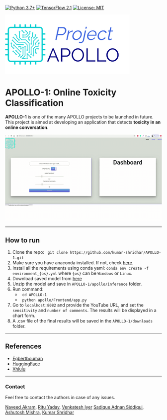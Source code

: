 [![Python 3.7+](https://img.shields.io/badge/python-3.7+-blue.svg)](https://www.python.org/downloads/release/python-376/)
[![TensorFlow 2.1](https://img.shields.io/badge/tensorflow-2.1.1-blue.svg)](https://github.com/tensorflow/tensorflow/releases)
[![License: MIT](https://img.shields.io/badge/License-MIT-yellow.svg)](https://github.com/kumar-shridhar/APOLLO-1/blob/master/LICENSE)

![.](apollo/Frontend/static/img/LogoMakr_2DoISf.png)                                                                   

# APOLLO-1: Online Toxicity Classification

**APOLLO-1** is one of the many APOLLO projects to be launched in future. This project is aimed at developing an application that detects **toxicity in an online conversation**.

![.](apollo/Frontend/static/img/APOLLO1.gif) 

---------------------------------------------------------------------------------------------------------

## How to run

1. Clone the repo: ``` git clone https://github.com/kumar-shridhar/APOLLO-1.git``` 
2. Make sure you have anaconda installed. If not, check [here](https://docs.anaconda.com/anaconda/install/). 
3. Install all the requirements using conda yaml: ```conda env create -f environment_{os}.yml``` where ```{os}``` can be ```Windows``` or ```Linux```.
4. Download saved model from [here](https://drive.google.com/file/d/1RNd4L_zGVrFF_Cl-6KfoHIInMO-5A0e3/view?usp=sharing)
5. Unzip the model and save in ```APOLLO-1/apollo/inference``` folder.
6. Run command: 
    * ``` cd APOLLO-1```
    * ``` python apollo/Frontend/app.py```
7. Go to ```localhost:8082``` and provide the YouTube URL, and set the ```sensitivity``` and ```number of comments```. The results will be displayed in a chart form. 
8. A .csv file of the final results will be saved in the ```APOLLO-1/downloads``` folder.

---------------------------------------------------------------------------------------------------------

## References

* [Egbertbouman](https://github.com/egbertbouman/youtube-comment-downloader)
* [HuggingFace](https://github.com/huggingface/transformers)
* [Xhlulu](https://www.kaggle.com/xhlulu/jigsaw-tpu-xlm-roberta)

---------------------------------------------------------------------------------------------------------

### Contact

Feel free to contact the authors in case of any issues. 

[Naveed Akram](https://github.com/n-akram), [Ritu Yadav](https://github.com/RituYadav92), [Venkatesh Iyer](https://github.com/venkyiyer)
[Sadique Adnan Siddiqui](https://github.com/sadique-adnan), [Ashutosh Mishra](https://github.com/ashutoshmishra1014), [Kumar Shridhar](https://kumar-shridhar.github.io/)
